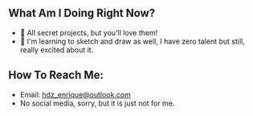 ## What Am I Doing Right Now?
- 🧠 All secret projects, but you'll love them!
- 🎨 I'm learning to sketch and draw as well, I have zero talent but still, really excited about it.

## How To Reach Me:
- Email: hdz_enrique@outlook.com
- No social media, sorry, but it is just not for me.
